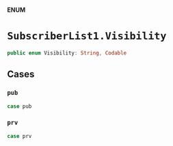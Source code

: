 **ENUM**

# `SubscriberList1.Visibility`

```swift
public enum Visibility: String, Codable
```

## Cases
### `pub`

```swift
case pub
```

### `prv`

```swift
case prv
```
